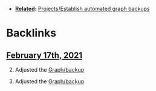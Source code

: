- **[Related](<../Related.md>):** [Projects/Establish automated graph backups](<../Projects/Establish automated graph backups.md>)

# Backlinks
## [February 17th, 2021](<February 17th, 2021.md>)
2. Adjusted the [Graph/backup](<../Graph/backup.md>)

2. Adjusted the [Graph/backup](<../Graph/backup.md>)

